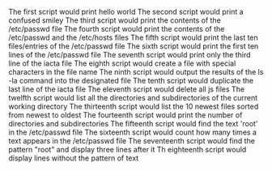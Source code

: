 The first script would print hello world
The second script would print a confused smiley
The third script would print the contents of the /etc/passwd file
The fourth script would print the contents of the /etc/passwd and the /etc/hosts files
The fifth script would print the last ten files/entries of the /etc/passwd file
The sixth script would print the first ten lines of the /etc/passwd file
The seventh script would print only the third line of the iacta file
The eighth script would create a file with special characters in the file name
The ninth script would output the results of the ls -la command into the designated file
The tenth script would duplicate the last line of the iacta file
The eleventh script would delete all js files
The twelfth script would list all the directories and subdirectories of the current working directory
The thirteenth script would list the 10 newest files sorted from newest to oldest
The fourteenth script would print the number of directories and subdirectories
The fifteenth script would find the text 'root' in the /etc/passwd file
The sixteenth script would count how many times a text appears in the /etc/passwd file
The seventeenth script would find the pattern "root" and display three lines after it
Th eighteenth script would display lines without the pattern of text
